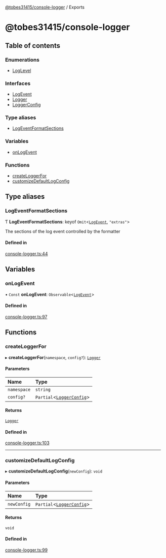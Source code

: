 [@tobes31415/console-logger](README.md) / Exports

# @tobes31415/console-logger

## Table of contents

### Enumerations

- [LogLevel](enums/LogLevel.md)

### Interfaces

- [LogEvent](interfaces/LogEvent.md)
- [Logger](interfaces/Logger.md)
- [LoggerConfig](interfaces/LoggerConfig.md)

### Type aliases

- [LogEventFormatSections](modules.md#logeventformatsections)

### Variables

- [onLogEvent](modules.md#onlogevent)

### Functions

- [createLoggerFor](modules.md#createloggerfor)
- [customizeDefaultLogConfig](modules.md#customizedefaultlogconfig)

## Type aliases

### LogEventFormatSections

Ƭ **LogEventFormatSections**: keyof `Omit`<[`LogEvent`](interfaces/LogEvent.md), ``"extras"``\>

The sections of the log event controlled by the formatter

#### Defined in

[console-logger.ts:44](https://github.com/tobes31415/console-logger/blob/888e098/src/console-logger.ts#L44)

## Variables

### onLogEvent

• `Const` **onLogEvent**: `Observable`<[`LogEvent`](interfaces/LogEvent.md)\>

#### Defined in

[console-logger.ts:97](https://github.com/tobes31415/console-logger/blob/888e098/src/console-logger.ts#L97)

## Functions

### createLoggerFor

▸ **createLoggerFor**(`namespace`, `config?`): [`Logger`](interfaces/Logger.md)

#### Parameters

| Name | Type |
| :------ | :------ |
| `namespace` | `string` |
| `config?` | `Partial`<[`LoggerConfig`](interfaces/LoggerConfig.md)\> |

#### Returns

[`Logger`](interfaces/Logger.md)

#### Defined in

[console-logger.ts:103](https://github.com/tobes31415/console-logger/blob/888e098/src/console-logger.ts#L103)

___

### customizeDefaultLogConfig

▸ **customizeDefaultLogConfig**(`newConfig`): `void`

#### Parameters

| Name | Type |
| :------ | :------ |
| `newConfig` | `Partial`<[`LoggerConfig`](interfaces/LoggerConfig.md)\> |

#### Returns

`void`

#### Defined in

[console-logger.ts:99](https://github.com/tobes31415/console-logger/blob/888e098/src/console-logger.ts#L99)

